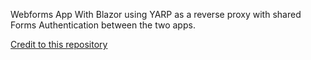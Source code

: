 Webforms App With Blazor using YARP as a reverse proxy with shared Forms Authentication between the two apps.

[Credit to this repository](https://github.com/JDGoldman/WebFormsWithBlazor)
